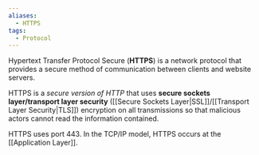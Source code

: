 ```yaml
---
aliases:
  - HTTPS
tags:
  - Protocol
---
```


Hypertext Transfer Protocol Secure (**HTTPS**) is a network protocol that provides a secure method of communication between clients and website servers. 

HTTPS is a *secure version of HTTP* that uses **secure sockets layer/transport layer security** ([[Secure Sockets Layer|SSL]]/[[Transport Layer Security|TLS]]) encryption on all transmissions so that malicious actors cannot read the information contained. 

HTTPS uses port 443. In the TCP/IP model, HTTPS occurs at the [[Application Layer]].